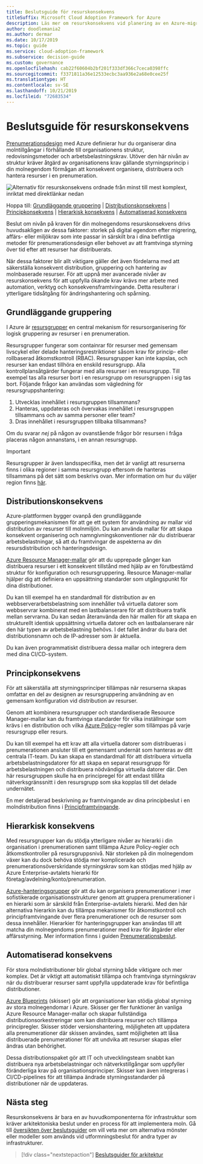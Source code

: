 ```yaml
---
title: Beslutsguide för resurskonsekvens
titleSuffix: Microsoft Cloud Adoption Framework for Azure
description: Läs mer om resurskonsekvens vid planering av en Azure-migrering.
author: doodlemania2
ms.author: dermar
ms.date: 10/17/2019
ms.topic: guide
ms.service: cloud-adoption-framework
ms.subservice: decision-guide
ms.custom: governance
ms.openlocfilehash: cab22f60604b2bf201f333df366c7ceca0398ffc
ms.sourcegitcommit: f3371811a36e12533ecbc3aa936e2a68e0cee25f
ms.translationtype: HT
ms.contentlocale: sv-SE
ms.lasthandoff: 10/21/2019
ms.locfileid: "72683534"
---
```

# <a name="resource-consistency-decision-guide"></a>Beslutsguide för resurskonsekvens

[Prenumerationsdesign](../subscriptions/index.md) med Azure definierar hur du organiserar dina molntillgångar i förhållande till organisationens struktur, redovisningsmetoder och arbetsbelastningskrav. Utöver den här nivån av struktur kräver åtgärd av organisationens krav gällande styrningsprincip i din molnegendom förmågan att konsekvent organisera, distribuera och hantera resurser i en prenumeration.

![Alternativ för resurskonsekvens ordnade från minst till mest komplext, inriktat med direktlänkar nedan](../../_images/decision-guides/decision-guide-resource-consistency.png)

Hoppa till: [Grundläggande gruppering](#basic-grouping) | [Distributionskonsekvens](#deployment-consistency) | [Principkonsekvens](#policy-consistency) | [Hierarkisk konsekvens](#hierarchical-consistency) | [Automatiserad konsekvens](#automated-consistency)

Beslut om nivån på kraven för din molnegendoms resurskonsekvens drivs huvudsakligen av dessa faktorer: storlek på digital egendom efter migrering, affärs- eller miljökrav som inte passar in särskilt bra i dina befintliga metoder för prenumerationsdesign eller behovet av att framtvinga styrning över tid efter att resurser har distribuerats.

När dessa faktorer blir allt viktigare gäller det även fördelarna med att säkerställa konsekvent distribution, gruppering och hantering av molnbaserade resurser. För att uppnå mer avancerade nivåer av resurskonsekvens för att uppfylla ökande krav krävs mer arbete med automation, verktyg och konsekvensframtvingande. Detta resulterar i ytterligare tidsåtgång för ändringshantering och spårning.

## <a name="basic-grouping"></a>Grundläggande gruppering

I Azure är [resursgrupper](https://docs.microsoft.com/azure/azure-resource-manager/resource-group-overview#resource-groups) en central mekanism för resursorganisering för logisk gruppering av resurser i en prenumeration.

Resursgrupper fungerar som containrar för resurser med gemensam livscykel eller delade hanteringsrestriktioner såsom krav för princip- eller rollbaserad åtkomstkontroll (RBAC). Resursgrupper kan inte kapslas, och resurser kan endast tillhöra en enskild resursgrupp. Alla kontrollplansåtgärder fungerar med alla resurser i en resursgrupp. Till exempel tas alla resurser bort i en resursgrupp om resursgruppen i sig tas bort. Följande frågor kan användas som vägledning för resursgruppshantering:

1. Utvecklas innehållet i resursgruppen tillsammans?
1. Hanteras, uppdateras och övervakas innehållet i resursgruppen tillsammans och av samma personer eller team?
1. Dras innehållet i resursgruppen tillbaka tillsammans?

Om du svarar _nej_ på någon av ovanstående frågor bör resursen i fråga placeras någon annanstans, i en annan resursgrupp.

> [!IMPORTANT]
> Resursgrupper är även landsspecifika, men det är vanligt att resurserna finns i olika regioner i samma resursgrupp eftersom de hanteras tillsammans på det sätt som beskrivs ovan. Mer information om hur du väljer region finns [här](../regions/index.md).

## <a name="deployment-consistency"></a>Distributionskonsekvens

Azure-plattformen bygger ovanpå den grundläggande grupperingsmekanismen för att ge ett system för användning av mallar vid distribution av resurser till molnmiljön. Du kan använda mallar för att skapa konsekvent organisering och namngivningskonventioner när du distribuerar arbetsbelastningar, så att du framtvingar de aspekterna av din resursdistribution och hanteringsdesign.

[Azure Resource Manager-mallar](https://docs.microsoft.com/azure/azure-resource-manager/template-deployment-overview) gör att du upprepade gånger kan distribuera resurser i ett konsekvent tillstånd med hjälp av en förutbestämd struktur för konfiguration och resursgruppering. Resource Manager-mallar hjälper dig att definiera en uppsättning standarder som utgångspunkt för dina distributioner.

Du kan till exempel ha en standardmall för distribution av en webbserverarbetsbelastning som innehåller två virtuella datorer som webbservrar kombinerat med en lastbalanserare för att distribuera trafik mellan servrarna. Du kan sedan återanvända den här mallen för att skapa en strukturellt identisk uppsättning virtuella datorer och en lastbalanserare när den här typen av arbetsbelastning behövs. I det fallet ändrar du bara det distributionsnamn och de IP-adresser som är aktuella.

Du kan även programmatiskt distribuera dessa mallar och integrera dem med dina CI/CD-system.

## <a name="policy-consistency"></a>Principkonsekvens

För att säkerställa att styrningsprinciper tillämpas när resurserna skapas omfattar en del av designen av resursgruppering användning av en gemensam konfiguration vid distribution av resurser.

Genom att kombinera resursgrupper och standardiserade Resource Manager-mallar kan du framtvinga standarder för vilka inställningar som krävs i en distribution och vilka [Azure Policy](https://docs.microsoft.com/azure/governance/policy/overview)-regler som tillämpas på varje resursgrupp eller resurs.

Du kan till exempel ha ett krav att alla virtuella datorer som distribueras i prenumerationen ansluter till ett gemensamt undernät som hanteras av ditt centrala IT-team. Du kan skapa en standardmall för att distribuera virtuella arbetsbelastningsdatorer för att skapa en separat resursgrupp för arbetsbelastningen och distribuera nödvändiga virtuella datorer där. Den här resursgruppen skulle ha en principregel för att endast tillåta nätverksgränssnitt i den resursgrupp som ska kopplas till det delade undernätet.

En mer detaljerad beskrivning av framtvingande av dina principbeslut i en molndistribution finns i [Principframtvingande](../policy-enforcement/index.md).

## <a name="hierarchical-consistency"></a>Hierarkisk konsekvens

Med resursgrupper kan du stödja ytterligare nivåer av hierarki i din organisation i prenumerationen samt tillämpa Azure Policy-regler och åtkomstkontroller på resursgruppsnivå. När storleken på din molnegendom växer kan du dock behöva stödja mer komplicerade och prenumerationsöverskridande styrningskrav som kan stödjas med hjälp av Azure Enterprise-avtalets hierarki för företag/avdelning/konto/prenumeration.

[Azure-hanteringsgrupper](https://docs.microsoft.com/azure/governance/management-groups) gör att du kan organisera prenumerationer i mer sofistikerade organisationsstrukturer genom att gruppera prenumerationer i en hierarki som är särskild från Enterprise-avtalets hierarki. Med den här alternativa hierarkin kan du tillämpa mekanismer för åtkomstkontroll och principframtvingande över flera prenumerationer och de resurser som dessa innehåller. Hierarkier för hanteringsgrupper kan användas till att matcha din molnegendoms prenumerationer med krav för åtgärder eller affärsstyrning. Mer information finns i guiden [Prenumerationsbeslut](../subscriptions/index.md).

## <a name="automated-consistency"></a>Automatiserad konsekvens

För stora molndistributioner blir global styrning både viktigare och mer komplex. Det är viktigt att automatiskt tillämpa och framtvinga styrningskrav när du distribuerar resurser samt uppfylla uppdaterade krav för befintliga distributioner.

[Azure Blueprints](https://docs.microsoft.com/azure/governance/blueprints/overview) (skisser) gör att organisationer kan stödja global styrning av stora molnegendomar i Azure. Skisser ger fler funktioner än vanliga Azure Resource Manager-mallar och skapar fullständiga distributionsorkestreringar som kan distribuera resurser och tillämpa principregler. Skisser stöder versionshantering, möjligheten att uppdatera alla prenumerationer där skissen användes, samt möjligheten att låsa distribuerade prenumerationer för att undvika att resurser skapas eller ändras utan behörighet.

Dessa distributionspaket gör att IT och utvecklingsteam snabbt kan distribuera nya arbetsbelastningar och nätverkstillgångar som uppfyller föränderliga krav på organisationsprinciper. Skisser kan även integreras i CI/CD-pipelines för att tillämpa ändrade styrningsstandarder på distributioner när de uppdateras.

## <a name="next-steps"></a>Nästa steg

Resurskonsekvens är bara en av huvudkomponenterna för infrastruktur som kräver arkitektoniska beslut under en process för att implementera moln. Gå till [översikten över beslutsguider](../index.md) om vill veta mer om alternativa mönster eller modeller som används vid utformningsbeslut för andra typer av infrastrukturer.

> [!div class="nextstepaction"]
> [Beslutsguider för arkitektur](../index.md)
